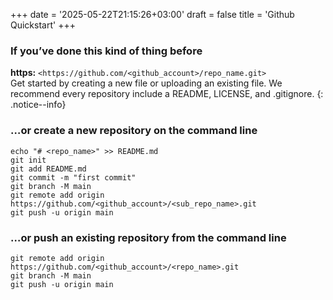 +++
date = '2025-05-22T21:15:26+03:00'
draft = false
title = 'Github Quickstart'
+++

### If you’ve done this kind of thing before

**https:**  `<https://github.com/<github_account>/repo_name.git>`  
Get started by creating a new file or uploading an existing file. We recommend every repository include a README, LICENSE, and .gitignore.
{: .notice--info}

### …or create a new repository on the command line
```
echo "# <repo_name>" >> README.md
git init
git add README.md
git commit -m "first commit"
git branch -M main
git remote add origin https://github.com/<github_account>/<sub_repo_name>.git
git push -u origin main
```

### …or push an existing repository from the command line
```
git remote add origin https://github.com/<github_account>/<repo_name>.git
git branch -M main
git push -u origin main
```